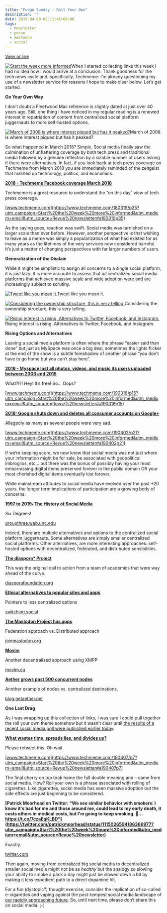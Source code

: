 ```yaml
---
title: "Fudge Sunday - Roll Your Own"
description: ''
date: 2019-04-08 02:11:45+00:00
tags:
  - newsletter
  - posse
  - mastodon
  - social
---
```


[View online](https://sunday.fudge.org/issues/fudge-sunday-roll-your-own-170346?utm_campaign=Issue&utm_content=view_in_browser&utm_medium=email&utm_source=Start+the+week+more+informed)

[![Start the week more informed](https://bucketeer-e05bbc84-baa3-437e-9518-adb32be77984.s3.amazonaws.com/public/images/af5675b1-9ad8-4924-b37c-85629cf1ae0b_1200x115.png "Start the week more informed")](https://substackcdn.com/image/fetch/f_auto,q_auto:good,fl_progressive:steep/https%3A%2F%2Fbucketeer-e05bbc84-baa3-437e-9518-adb32be77984.s3.amazonaws.com%2Fpublic%2Fimages%2Faf5675b1-9ad8-4924-b37c-85629cf1ae0b_1200x115.png)When I started collecting links this week I had no idea how I would arrive at a conclusion. Thank goodness for the tech news cycle and, specifically, Techmeme. I’m already questioning my use of a newsletter service for reasons I hope to make clear below. Let’s get started.

 **Go Your Own Way**

I don’t doubt a Fleetwood Mac reference is slightly dated at just over 40 years ago. Still, one thing I have noticed in my regular reading is a renewed interest in repatriation of content from centralized social platform juggernauts to more self-hosted options.

[![March of 2008 is where interest piqued but has it peaked?](https://bucketeer-e05bbc84-baa3-437e-9518-adb32be77984.s3.amazonaws.com/public/images/317313b7-3d08-4ea5-9217-9dcca6a3314c_600x288.png "March of 2008 is where interest piqued but has it peaked?")](https://substackcdn.com/image/fetch/f_auto,q_auto:good,fl_progressive:steep/https%3A%2F%2Fbucketeer-e05bbc84-baa3-437e-9518-adb32be77984.s3.amazonaws.com%2Fpublic%2Fimages%2F317313b7-3d08-4ea5-9217-9dcca6a3314c_600x288.png)March of 2008 is where interest piqued but has it peaked?

So what happened in March 2018? Simple. Social media finally saw the culmination of unflattering coverage by both tech press and traditional media followed by a genuine reflection by a sizable number of users asking if there were alternatives. In fact, if you look back at tech press coverage on Techmeme from March 2018 you are immediately reminded of the zeitgeist that mashed up technology, politics, and economics.

**[2018 - Techmeme Facebook coverage March 2018](https://www.techmeme.com/180319/p35?utm_campaign=Start%20the%20week%20more%20informed&utm_medium=email&utm_source=Revue%20newsletter#a180319p35)**

Techmeme is a great resource to understand the “on this day” view of tech press coverage.

[www.techmeme.com](https://www.techmeme.com/180319/p35?utm_campaign=Start%20the%20week%20more%20informed&utm_medium=email&utm_source=Revue%20newsletter#a180319p35)

As the saying goes, reaction was swift. Social media was tarnished on a larger scale than ever before. However, another perspective is that wishing to leave as a meme was simply a popularization of what had existed for as many years as the lifetimes of the very services now considered harmful. It’s just a matter of changing perspectives with far larger numbers of users.

 **Generalization of the Disdain**

While it might be simplistic to assign all concerns to a single social platform, it is just lazy. It is more accurate to assess that *all* centralized social media platforms that achieved massive scale and wide adoption were and are increasingly subject to scrutiny.

[![Tweet like you mean it.](https://bucketeer-e05bbc84-baa3-437e-9518-adb32be77984.s3.amazonaws.com/public/images/35acc837-842f-4f47-8123-c738a413c79d_600x288.png "Tweet like you mean it.")](https://substackcdn.com/image/fetch/f_auto,q_auto:good,fl_progressive:steep/https%3A%2F%2Fbucketeer-e05bbc84-baa3-437e-9518-adb32be77984.s3.amazonaws.com%2Fpublic%2Fimages%2F35acc837-842f-4f47-8123-c738a413c79d_600x288.png)Tweet like you mean it.

[![Considering the ownership structure, this is very telling.](https://bucketeer-e05bbc84-baa3-437e-9518-adb32be77984.s3.amazonaws.com/public/images/5360fe5c-2b03-4da5-80ad-0fa433a217ba_600x300.png "Considering the ownership structure, this is very telling.")](https://substackcdn.com/image/fetch/f_auto,q_auto:good,fl_progressive:steep/https%3A%2F%2Fbucketeer-e05bbc84-baa3-437e-9518-adb32be77984.s3.amazonaws.com%2Fpublic%2Fimages%2F5360fe5c-2b03-4da5-80ad-0fa433a217ba_600x300.png)Considering the ownership structure, this is very telling.

[![Rising interest is rising. Alternatives to Twitter, Facebook, and Instagram.](https://bucketeer-e05bbc84-baa3-437e-9518-adb32be77984.s3.amazonaws.com/public/images/d0c0a003-8a6e-4215-8ed8-ab8609e62636_600x293.png "Rising interest is rising. Alternatives to Twitter, Facebook, and Instagram.")](https://substackcdn.com/image/fetch/f_auto,q_auto:good,fl_progressive:steep/https%3A%2F%2Fbucketeer-e05bbc84-baa3-437e-9518-adb32be77984.s3.amazonaws.com%2Fpublic%2Fimages%2Fd0c0a003-8a6e-4215-8ed8-ab8609e62636_600x293.png)Rising interest is rising. Alternatives to Twitter, Facebook, and Instagram.

 **Rising Options and Alternatives**

Leaving a social media platform is often where the phrase “easier said than done” but just as MySpace was once a big deal, sometimes the lights flicker at the end of the show is a subtle foreshadow of another phrase “you don’t have to go home but you can’t stay here”.

**[2019 - Myspace lost all photos, videos, and music its users uploaded between 2003 and 2015](https://www.techmeme.com/190318/p15?utm_campaign=Start%20the%20week%20more%20informed&utm_medium=email&utm_source=Revue%20newsletter#a190318p15)**

What?!?! Hey! It’s free! So… Oops?

[www.techmeme.com](https://www.techmeme.com/190318/p15?utm_campaign=Start%20the%20week%20more%20informed&utm_medium=email&utm_source=Revue%20newsletter#a190318p15)

**[2019: Google shuts down and deletes all consumer accounts on Google+](https://www.techmeme.com/190402/p21?utm_campaign=Start%20the%20week%20more%20informed&utm_medium=email&utm_source=Revue%20newsletter#a190402p21)**

Allegedly as many as several people were very sad.

[www.techmeme.com](https://www.techmeme.com/190402/p21?utm_campaign=Start%20the%20week%20more%20informed&utm_medium=email&utm_source=Revue%20newsletter#a190402p21)

If we’re keeping score, we now know that social media was not just where your information might be for sale, be associated with geopolitical imbroglios, etc… but there was the bonus of possibly having your most embarrassing digital items preserved forever in the public domain OR your most cherished digital items eventually lost forever.

While mainstream attitudes to social media have evolved over the past +20 years, the longer term implications of participation are a growing body of concerns.

**[1997 to 2019: The History of Social Media](http://groupthree.web.unc.edu/rise-of-social-media/?utm_campaign=Start%20the%20week%20more%20informed&utm_medium=email&utm_source=Revue%20newsletter)**

Six Degrees!

[groupthree.web.unc.edu](http://groupthree.web.unc.edu/rise-of-social-media/?utm_campaign=Start%20the%20week%20more%20informed&utm_medium=email&utm_source=Revue%20newsletter)

Indeed, there are multiple alternatives and options to the centralized social platform juggernauts. Some alternatives are simply smaller centralized social platforms. Other alternatives, are more interesting approaches: self-hosted options with decentralized, federated, and distributed sensibilities.

**[The diaspora\* Project](https://diasporafoundation.org/get_involved?utm_campaign=Start%20the%20week%20more%20informed&utm_medium=email&utm_source=Revue%20newsletter)**

This was the original call to action from a team of academics that were way ahead of the curve.

[diasporafoundation.org](https://diasporafoundation.org/get_involved?utm_campaign=Start%20the%20week%20more%20informed&utm_medium=email&utm_source=Revue%20newsletter)

**[Ethical alternatives to popular sites and apps](https://switching.social/?utm_campaign=Start%20the%20week%20more%20informed&utm_medium=email&utm_source=Revue%20newsletter)**

Pointers to less centralized options

[switching.social](https://switching.social/?utm_campaign=Start%20the%20week%20more%20informed&utm_medium=email&utm_source=Revue%20newsletter)

**[The Mastodon Project has apps](https://joinmastodon.org/apps?utm_campaign=Start%20the%20week%20more%20informed&utm_medium=email&utm_source=Revue%20newsletter)**

Federation approach vs. Distributed approach

[joinmastodon.org](https://joinmastodon.org/apps?utm_campaign=Start%20the%20week%20more%20informed&utm_medium=email&utm_source=Revue%20newsletter)

**[Movim](https://movim.eu/?utm_campaign=Start%20the%20week%20more%20informed&utm_medium=email&utm_source=Revue%20newsletter#apps)**

Another decentralized approach using XMPP

[movim.eu](https://movim.eu/?utm_campaign=Start%20the%20week%20more%20informed&utm_medium=email&utm_source=Revue%20newsletter#apps)

**[Aether grows past 500 concurrent nodes](https://blog.getaether.net/post/182933958752/aether-grows-past-500-concurrent-nodes?utm_campaign=Start%20the%20week%20more%20informed&utm_medium=email&utm_source=Revue%20newsletter)**

Another example of nodes vs. centralized destinations.

[blog.getaether.net](https://blog.getaether.net/post/182933958752/aether-grows-past-500-concurrent-nodes?utm_campaign=Start%20the%20week%20more%20informed&utm_medium=email&utm_source=Revue%20newsletter)

 **One Last Drag**

As I was wrapping up this collection of links, I was sure I could pull together the roll your own theme somehow but it wasn’t clear until [the results of a recent social media poll were published earlier today](https://www.documentcloud.org/documents/5794861-19093-NBCWSJ-March-Poll-4-5-19-Release.html?utm_campaign=Start%20the%20week%20more%20informed&utm_medium=email&utm_source=Revue%20newsletter).

**[What wastes time, spreads lies, and divides us?](https://www.techmeme.com/190407/p7?utm_campaign=Start%20the%20week%20more%20informed&utm_medium=email&utm_source=Revue%20newsletter#a190407p7)**

Please retweet this. Oh wait.

[www.techmeme.com](https://www.techmeme.com/190407/p7?utm_campaign=Start%20the%20week%20more%20informed&utm_medium=email&utm_source=Revue%20newsletter#a190407p7)

The final cherry on top took home the full double meaning and – came from social media. How? Roll your own is a phrase associated with rolling of cigarettes. Like cigarettes, social media has seen massive adoption but the side effects are just beginning to be considered.

**[Patrick Moorhead on Twitter: "We see similar behavior with smokers: I know it's bad for me and those around me, could lead to my early death, it costs others in medical costs, but I'm going to keep smoking. 🚬… https://t.co/7czaEqKLBD"](https://twitter.com/patrickmoorhead/status/1115026594186366977?utm_campaign=Start%20the%20week%20more%20informed&utm_medium=email&utm_source=Revue%20newsletter)**

Exactly.

[twitter.com](https://twitter.com/patrickmoorhead/status/1115026594186366977?utm_campaign=Start%20the%20week%20more%20informed&utm_medium=email&utm_source=Revue%20newsletter)

Then again, moving from centralized big social media to decentralized smaller social media might not be as *healthy* but the analogy so slowing your ability to smoke a pack a day might just be slowed down a bit by making it less expedient path to a direct dopamine hit.

For a fun (dystopic?) thought exercise, consider the implication of so-called e-cigarettes and vaping against the post-tempest social media landscape of [our rapidly approaching future](http://digests.fudgesunday.com/issues/virtual-reality-80s-and-90s-nostalgia-41351?utm_campaign=Start%20the%20week%20more%20informed&utm_medium=email&utm_source=Revue%20newsletter). So, until next time, please don’t share this on social media. ;-)










